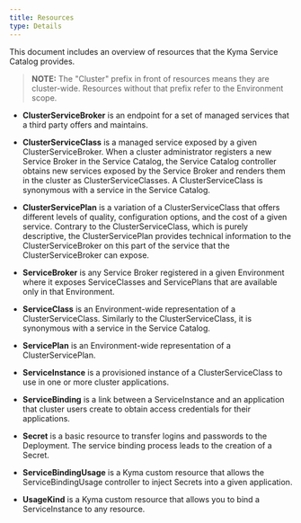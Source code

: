 ```yaml
---
title: Resources
type: Details
---
```


This document includes an overview of resources that the Kyma Service Catalog provides.

>**NOTE:** The "Cluster" prefix in front of resources means they are cluster-wide. Resources without that prefix refer to the Environment scope.   

* **ClusterServiceBroker** is an endpoint for a set of managed services that a third party offers and maintains.

* **ClusterServiceClass** is a managed service exposed by a given ClusterServiceBroker. When a cluster administrator registers a new Service Broker in the Service Catalog, the Service Catalog controller obtains new services exposed by the Service Broker and renders them in the cluster as ClusterServiceClasses. A ClusterServiceClass is synonymous with a service in the Service Catalog.

* **ClusterServicePlan** is a variation of a ClusterServiceClass that offers different levels of quality, configuration options, and the cost of a given service. Contrary to the ClusterServiceClass, which is purely descriptive, the ClusterServicePlan provides technical information to the ClusterServiceBroker on this part of the service that the ClusterServiceBroker can expose.

* **ServiceBroker** is any Service Broker registered in a given Environment where it exposes ServiceClasses and ServicePlans that are available only in that Environment.

* **ServiceClass**  is an Environment-wide representation of a ClusterServiceClass. Similarly to the ClusterServiceClass, it is synonymous with a service in the Service Catalog.

* **ServicePlan** is an Environment-wide representation of a ClusterServicePlan.

* **ServiceInstance** is a provisioned instance of a ClusterServiceClass to use in one or more cluster applications.

* **ServiceBinding** is a link between a ServiceInstance and an application that cluster users create to obtain access credentials for their applications.

* **Secret** is a basic resource to transfer logins and passwords to the Deployment. The service binding process leads to the creation of a Secret.

* **ServiceBindingUsage** is a Kyma custom resource that allows the ServiceBindingUsage controller to inject Secrets into a given application.

* **UsageKind** is a Kyma custom resource that allows you to bind a ServiceInstance to any resource.
